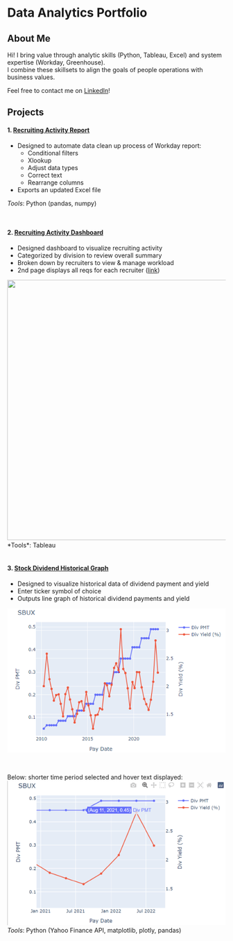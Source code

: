 # Data Analytics Portfolio  
  
## About Me  
Hi! I bring value through analytic skills (Python, Tableau, Excel) and system expertise (Workday, Greenhouse).  
I combine these skillsets to align the goals of people operations with business values.  
  
Feel free to contact me on [LinkedIn](https://www.linkedin.com/in/leoykim/)!  

## Projects
#### 1. [Recruiting Activity Report](https://github.com/leoykim/TA-Jobs-Summary-Workday-Cleanup)  
* Designed to automate data clean up process of Workday report:
  * Conditional filters
  * Xlookup
  * Adjust data types
  * Correct text
  * Rearrange columns
* Exports an updated Excel file
  
*Tools*: Python (pandas, numpy)  
  
<br/>  
  
#### 2. [Recruiting Activity Dashboard](https://public.tableau.com/views/RecruitingDashboard_16517993039310/ActiveReq?:language=en-US&:display_count=n&:origin=viz_share_link)  
* Designed dashboard to visualize recruiting activity
* Categorized by division to review overall summary
* Broken down by recruiters to view & manage workload
* 2nd page displays all reqs for each recruiter ([link](https://public.tableau.com/views/RecruitingDashboard_16517993039310/ActiveReq?:language=en-US&:display_count=n&:origin=viz_share_link))
  
<img src="https://i.imgur.com/ggQTCdt.png" width="800" height="600">  
*Tools*: Tableau  
  
<br/>  
<br/>  

#### 3. [Stock Dividend Historical Graph](https://github.com/leoykim/yahoo-finance-dividend-analysis)   
* Designed to visualize historical data of dividend payment and yield
* Enter ticker symbol of choice
* Outputs line graph of historical dividend payments and yield 

![graph](graph-dividend-.png)

<br/>  

Below: shorter time period selected and hover text displayed:  
![graph](graph-dividend-zoom-and-hover.png)  
*Tools*: Python (Yahoo Finance API, matplotlib, plotly, pandas) 
 
